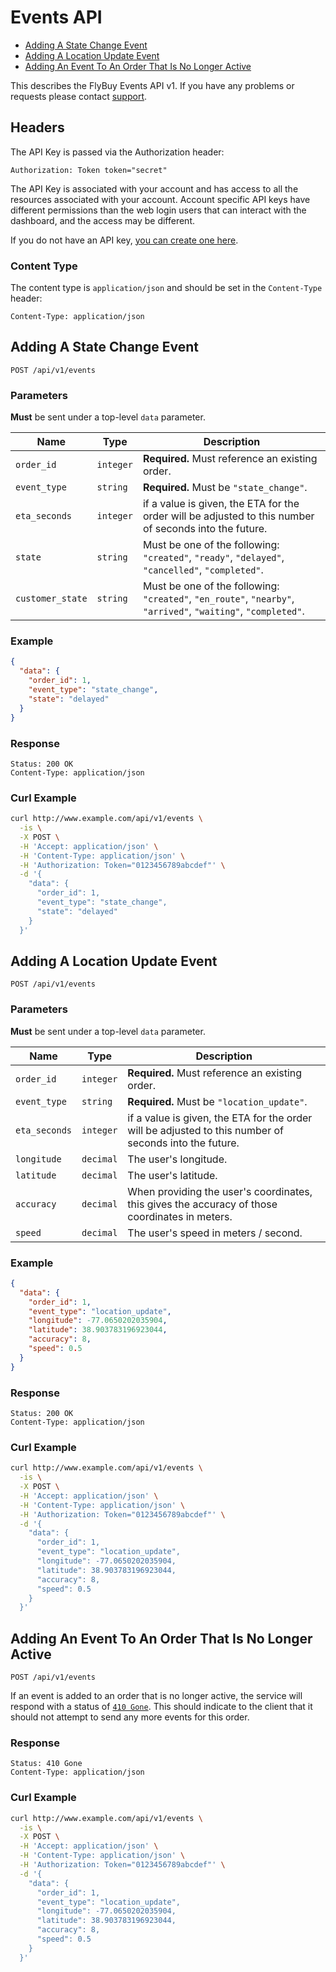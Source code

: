 # Events API

- [Adding A State Change Event](#adding-a-state-change-event)
- [Adding A Location Update Event](#adding-a-location-update-event)
- [Adding An Event To An Order That Is No Longer Active](#adding-an-event-to-an-order-that-is-no-longer-active)

This describes the FlyBuy Events API v1. If you have any problems or
requests please contact [support](https://support.radiusnetworks.com).

## Headers <a href="#headers" id="headers" class="headerlink"></a>

The API Key is passed via the Authorization header:

```http
Authorization: Token token="secret"
```

The API Key is associated with your account and has access to all the resources
associated with your account. Account specific API keys have different
permissions than the web login users that can interact with the dashboard, and
the access may be different.

If you do not have an API key, [you can create one here](https://account.radiusnetworks.com/personal_tokens).

### Content Type <a href="#content-type" id="content-type" class="headerlink"></a>
The content type is `application/json` and should be set in the `Content-Type`
header:
```http
Content-Type: application/json
```

## <span id="adding-a-state-change-event">Adding A State Change Event</span>

```http
POST /api/v1/events
```

### <span id="adding-a-state-change-event-parameters">Parameters</span>

**Must** be sent under a top-level `data` parameter.

| **Name** | **Type** | **Description** |
| -------- | -------- | --------------- |
| `order_id` | `integer` | **Required.** Must reference an existing order. |
| `event_type` | `string` | **Required.** Must be `"state_change"`. |
| `eta_seconds` | `integer` | if a value is given, the ETA for the order will be adjusted to this number of seconds into the future. |
| `state` | `string` | Must be one of the following: `"created"`, `"ready"`, `"delayed"`, `"cancelled"`, `"completed"`. |
| `customer_state` | `string` | Must be one of the following: `"created"`, `"en_route"`, `"nearby"`, `"arrived"`, `"waiting"`, `"completed"`. |

### <span id="adding-a-state-change-event-example">Example</span>

```json
{
  "data": {
    "order_id": 1,
    "event_type": "state_change",
    "state": "delayed"
  }
}
```

### <span id="adding-a-state-change-event-response">Response</span>

```http
Status: 200 OK
Content-Type: application/json
```

### <span id="adding-a-state-change-event-curl-example">Curl Example</span>

```sh
curl http://www.example.com/api/v1/events \
  -is \
  -X POST \
  -H 'Accept: application/json' \
  -H 'Content-Type: application/json' \
  -H 'Authorization: Token="0123456789abcdef"' \
  -d '{
    "data": {
      "order_id": 1,
      "event_type": "state_change",
      "state": "delayed"
    }
  }'
```

## <span id="adding-a-location-update-event">Adding A Location Update Event</span>

```http
POST /api/v1/events
```

### <span id="adding-a-location-update-event-parameters">Parameters</span>

**Must** be sent under a top-level `data` parameter.

| **Name** | **Type** | **Description** |
| -------- | -------- | --------------- |
| `order_id` | `integer` | **Required.** Must reference an existing order. |
| `event_type` | `string` | **Required.** Must be `"location_update"`. |
| `eta_seconds` | `integer` | if a value is given, the ETA for the order will be adjusted to this number of seconds into the future. |
| `longitude` | `decimal` | The user's longitude. |
| `latitude` | `decimal` | The user's latitude. |
| `accuracy` | `decimal` | When providing the user's coordinates, this gives the accuracy of those coordinates in meters. |
| `speed` | `decimal` | The user's speed in meters / second. |

### <span id="adding-a-location-update-event-example">Example</span>

```json
{
  "data": {
    "order_id": 1,
    "event_type": "location_update",
    "longitude": -77.0650202035904,
    "latitude": 38.903783196923044,
    "accuracy": 8,
    "speed": 0.5
  }
}
```

### <span id="adding-a-location-update-event-response">Response</span>

```http
Status: 200 OK
Content-Type: application/json
```

### <span id="adding-a-location-update-event-curl-example">Curl Example</span>

```sh
curl http://www.example.com/api/v1/events \
  -is \
  -X POST \
  -H 'Accept: application/json' \
  -H 'Content-Type: application/json' \
  -H 'Authorization: Token="0123456789abcdef"' \
  -d '{
    "data": {
      "order_id": 1,
      "event_type": "location_update",
      "longitude": -77.0650202035904,
      "latitude": 38.903783196923044,
      "accuracy": 8,
      "speed": 0.5
    }
  }'
```

## <span id="adding-an-event-to-an-order-that-is-no-longer-active">Adding An Event To An Order That Is No Longer Active</span>

```http
POST /api/v1/events
```

If an event is added to an order that is no longer active, the service will respond
with a status of [`410 Gone`](https://en.wikipedia.org/wiki/List_of_HTTP_status_codes#410).
This should indicate to the client that it should not attempt to send any more events for
this order.

### <span id="adding-an-event-to-an-order-that-is-no-longer-active-response">Response</span>

```http
Status: 410 Gone
Content-Type: application/json
```

### <span id="adding-an-event-to-an-order-that-is-no-longer-active-curl-example">Curl Example</span>

```sh
curl http://www.example.com/api/v1/events \
  -is \
  -X POST \
  -H 'Accept: application/json' \
  -H 'Content-Type: application/json' \
  -H 'Authorization: Token="0123456789abcdef"' \
  -d '{
    "data": {
      "order_id": 1,
      "event_type": "location_update",
      "longitude": -77.0650202035904,
      "latitude": 38.903783196923044,
      "accuracy": 8,
      "speed": 0.5
    }
  }'
```
